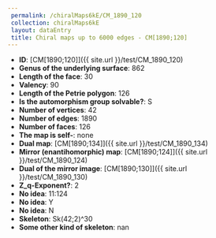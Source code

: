 ```yaml
--- 
 permalink: /chiralMaps6kE/CM_1890_120 
 collection: chiralMaps6kE
 layout: dataEntry
 title: Chiral maps up to 6000 edges - CM[1890;120]
---
```


- **ID**: [CM[1890;120]]({{ site.url }}/test/CM_1890_120)
- **Genus of the underlying surface**: 862
- **Length of the face**: 30
- **Valency**: 90
- **Length of the Petrie polygon**: 126
- **Is the automorphism group solvable?**: S
- **Number of vertices**: 42
- **Number of edges**: 1890
- **Number of faces**: 126
- **The map is self-**: none
- **Dual map**: [CM[1890;134]]({{ site.url }}/test/CM_1890_134)
- **Mirror (enantihomorphic) map**: [CM[1890;124]]({{ site.url }}/test/CM_1890_124)
- **Dual of the mirror image**: [CM[1890;130]]({{ site.url }}/test/CM_1890_130)
- **Z_q-Exponent?**: 2
- **No idea**:  11:124
- **No idea**: Y
- **No idea**: N
- **Skeleton**: Sk(42;2)^30
- **Some other kind of skeleton**: nan
